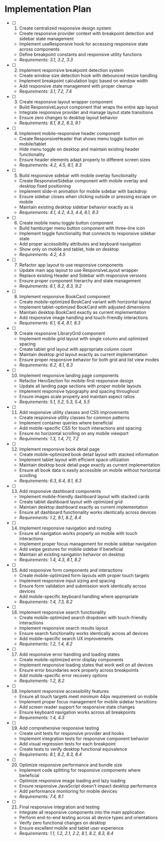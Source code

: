 # Implementation Plan

- [ ] 1. Create centralized responsive design system
  - Create responsive provider context with breakpoint detection and sidebar state management
  - Implement useResponsive hook for accessing responsive state across components
  - Define breakpoint constants and responsive utility functions
  - _Requirements: 3.1, 3.2, 3.3_

- [ ] 2. Implement responsive breakpoint detection system
  - Create window size detection hook with debounced resize handling
  - Implement breakpoint calculation logic based on window width
  - Add responsive state management with proper cleanup
  - _Requirements: 3.1, 7.2, 7.4_

- [ ] 3. Create responsive layout wrapper component
  - Build ResponsiveLayout component that wraps the entire app layout
  - Integrate responsive provider and manage layout state transitions
  - Ensure zero changes to desktop layout behavior
  - _Requirements: 8.1, 8.2, 8.3, 9.1_

- [ ] 4. Implement mobile-responsive header component
  - Create ResponsiveHeader that shows menu toggle button on mobile/tablet
  - Hide menu toggle on desktop and maintain existing header functionality
  - Ensure header elements adapt properly to different screen sizes
  - _Requirements: 4.2, 4.5, 8.1, 8.3_

- [ ] 5. Build responsive sidebar with mobile overlay functionality
  - Create ResponsiveSidebar component with mobile overlay and desktop fixed positioning
  - Implement slide-in animation for mobile sidebar with backdrop
  - Ensure sidebar closes when clicking outside or pressing escape on mobile
  - Maintain existing desktop sidebar behavior exactly as is
  - _Requirements: 4.1, 4.2, 4.3, 4.4, 8.1, 8.3_

- [ ] 6. Create mobile menu toggle button component
  - Build hamburger menu button component with three-line icon
  - Implement toggle functionality that connects to responsive sidebar state
  - Add proper accessibility attributes and keyboard navigation
  - Show only on mobile and tablet, hide on desktop
  - _Requirements: 4.2, 4.5_

- [ ] 7. Refactor app layout to use responsive components
  - Update main app layout to use ResponsiveLayout wrapper
  - Replace existing Header and Sidebar with responsive versions
  - Ensure proper component hierarchy and state management
  - _Requirements: 8.1, 8.2, 8.3, 9.2_

- [ ] 8. Implement responsive BookCard component
  - Create mobile-optimized BookCard variant with horizontal layout
  - Implement tablet-optimized BookCard with adjusted dimensions
  - Maintain desktop BookCard exactly as current implementation
  - Add responsive image handling and touch-friendly interactions
  - _Requirements: 6.1, 6.4, 8.1, 8.3_

- [ ] 9. Create responsive LibraryGrid component
  - Implement mobile grid layout with single column and optimized spacing
  - Create tablet grid layout with appropriate column count
  - Maintain desktop grid layout exactly as current implementation
  - Ensure proper responsive behavior for both grid and list view modes
  - _Requirements: 6.2, 8.1, 8.3_

- [ ] 10. Implement responsive landing page components
  - Refactor HeroSection for mobile-first responsive design
  - Update all landing page sections with proper mobile layouts
  - Implement responsive typography and spacing throughout
  - Ensure images scale properly and maintain aspect ratios
  - _Requirements: 5.1, 5.2, 5.3, 5.4, 5.5_

- [ ] 11. Add responsive utility classes and CSS improvements
  - Create responsive utility classes for common patterns
  - Implement container queries where beneficial
  - Add mobile-specific CSS for touch interactions and spacing
  - Ensure no horizontal scrolling on any mobile viewport
  - _Requirements: 1.3, 1.4, 7.1, 7.2_

- [ ] 12. Implement responsive book detail page
  - Create mobile-optimized book detail layout with stacked information
  - Implement tablet layout with efficient space utilization
  - Maintain desktop book detail page exactly as current implementation
  - Ensure all book data is easily accessible on mobile without horizontal scrolling
  - _Requirements: 6.3, 6.4, 8.1, 8.3_

- [ ] 13. Add responsive dashboard components
  - Implement mobile-friendly dashboard layout with stacked cards
  - Create tablet dashboard layout with optimized grid
  - Maintain desktop dashboard exactly as current implementation
  - Ensure all dashboard functionality works identically across devices
  - _Requirements: 1.2, 8.1, 8.2, 8.4_

- [ ] 14. Implement responsive navigation and routing
  - Ensure all navigation works properly on mobile with touch interactions
  - Implement proper focus management for mobile sidebar navigation
  - Add swipe gestures for mobile sidebar if beneficial
  - Maintain all existing navigation behavior on desktop
  - _Requirements: 1.4, 4.3, 8.1, 8.2_

- [ ] 15. Add responsive form components and interactions
  - Create mobile-optimized form layouts with proper touch targets
  - Implement responsive input sizing and spacing
  - Ensure form validation and submission work identically across devices
  - Add mobile-specific keyboard handling where appropriate
  - _Requirements: 1.4, 7.3, 8.2_

- [ ] 16. Implement responsive search functionality
  - Create mobile-optimized search dropdown with touch-friendly interactions
  - Implement responsive search results layout
  - Ensure search functionality works identically across all devices
  - Add mobile-specific search UX improvements
  - _Requirements: 1.2, 1.4, 8.2_

- [ ] 17. Add responsive error handling and loading states
  - Create mobile-optimized error display components
  - Implement responsive loading states that work well on all devices
  - Ensure error boundaries work properly across breakpoints
  - Add mobile-specific error recovery options
  - _Requirements: 1.2, 8.2_

- [ ] 18. Implement responsive accessibility features
  - Ensure all touch targets meet minimum 44px requirement on mobile
  - Implement proper focus management for mobile sidebar transitions
  - Add screen reader support for responsive state changes
  - Ensure keyboard navigation works across all breakpoints
  - _Requirements: 1.4, 4.3_

- [ ] 19. Add comprehensive responsive testing
  - Create unit tests for responsive provider and hooks
  - Implement integration tests for responsive component behavior
  - Add visual regression tests for each breakpoint
  - Create tests to verify desktop functional equivalence
  - _Requirements: 8.1, 8.2, 8.3, 8.4_

- [ ] 20. Optimize responsive performance and bundle size
  - Implement code splitting for responsive components where beneficial
  - Optimize responsive image loading and lazy loading
  - Ensure responsive JavaScript doesn't impact desktop performance
  - Add performance monitoring for mobile devices
  - _Requirements: 7.4, 8.1_

- [ ] 21. Final responsive integration and testing
  - Integrate all responsive components into the main application
  - Perform end-to-end testing across all device types and orientations
  - Verify zero functional changes on desktop
  - Ensure excellent mobile and tablet user experience
  - _Requirements: 1.1, 1.2, 2.1, 2.2, 8.1, 8.2, 8.3, 8.4_